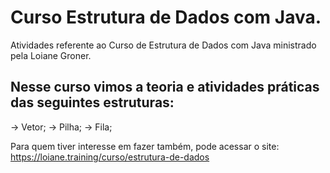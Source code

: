 # Curso Estrutura de Dados com Java. 
Atividades referente ao Curso de Estrutura de Dados com Java ministrado pela Loiane Groner.

## Nesse curso vimos a teoria e atividades práticas das seguintes estruturas:
-> Vetor;
-> Pilha;
-> Fila;

Para quem tiver interesse em fazer também, pode acessar o site: https://loiane.training/curso/estrutura-de-dados


